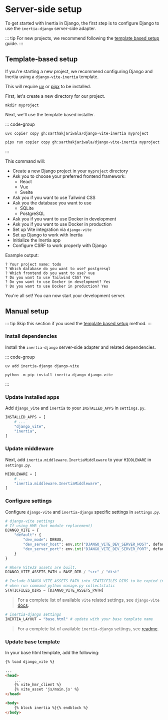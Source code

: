 # Server-side setup

To get started with Inertia in Django, the first step is to configure Django to use the `inertia-django` server-side adapter.

::: tip
For new projects, we recommend following the [template based setup](#template-based-setup) guide.
:::

## Template-based setup

If you're starting a new project, we recommend configuring Django and Inertia using a `django-vite-inertia` template.

This will require [uv](https://docs.astral.sh/uv/) or [pipx](https://pipx.pypa.io/stable/) to be installed.

First, let's create a new directory for our project.

```shell
mkdir myproject
```
Next, we'll use the template based installer.

::: code-group

```shell [uv]
uvx copier copy gh:sarthakjariwala/django-vite-inertia myproject
```

```shell [pipx]
pipx run copier copy gh:sarthakjariwala/django-vite-inertia myproject

```

:::

This command will:

- Create a new Django project in your `myproject` directory
- Ask you to choose your preferred frontend framework:
    - React
    - Vue
    - Svelte
- Ask you if you want to use Tailwind CSS
- Ask you the database you want to use
    - SQLite
    - PostgreSQL
- Ask you if you want to use Docker in development
- Ask you if you want to use Docker in production
- Set up Vite integration via `django-vite`
- Set up Django to work with Inertia
- Initialize the Inertia app
- Configure CSRF to work properly with Django

Example output:
```
? Your project name: todo
? Which database do you want to use? postgresql
? Which frontend do you want to use? vue
? Do you want to use Tailwind CSS? Yes
? Do you want to use Docker in development? Yes
? Do you want to use Docker in production? Yes
```

You're all set! You can now start your development server.

## Manual setup

::: tip
Skip this section if you used the [template based setup](#template-based-setup) method.
:::

### Install dependencies

Install the `inertia-django` server-side adapter and related dependencies.

::: code-group

```shell [uv]
uv add inertia-django django-vite
```

```shell [pip]
python -m pip install inertia-django django-vite
```
:::

### Update installed apps

Add `django_vite` and `inertia` to your `INSTALLED_APPS` in `settings.py`.

```python
INSTALLED_APPS = [
    # ...
    "django_vite",
    "inertia",
]
```

### Update middleware

Next, add `inertia.middleware.InertiaMiddleware` to your `MIDDLEWARE` in `settings.py`.

```python
MIDDLEWARE = [
    # ...
    "inertia.middleware.InertiaMiddleware",
]
```

### Configure settings

Configure `django-vite` and `inertia-django` specific settings in `settings.py`.

```python
# django-vite settings
# If using HMR (hot module replacement)
DJANGO_VITE = {
    "default": {
        "dev_mode": DEBUG,
        "dev_server_host": env.str("DJANGO_VITE_DEV_SERVER_HOST", default="localhost"),
        "dev_server_port": env.int("DJANGO_VITE_DEV_SERVER_PORT", default=5173),
    }
}

# Where ViteJS assets are built.
DJANGO_VITE_ASSETS_PATH = BASE_DIR / "src" / "dist"

# Include DJANGO_VITE_ASSETS_PATH into STATICFILES_DIRS to be copied inside
# when run command python manage.py collectstatic
STATICFILES_DIRS = [DJANGO_VITE_ASSETS_PATH]
```

> For a complete list of available `vite` related settings, see `django-vite` [docs](https://github.com/MrBin99/django-vite?tab=readme-ov-file#django-vite).

```python
# inertia-django settings
INERTIA_LAYOUT = "base.html" # update with your base template name
```

> For a complete list of available `inertia-django` settings, see [readme](https://github.com/inertiajs/inertia-django?tab=readme-ov-file#settings).

### Update base template

In your base html template, add the following:

```html
{% load django_vite %}

...
<head>
    ...
    {% vite_hmr_client %}
    {% vite_asset 'js/main.js' %}
</head>

<body>
    {% block inertia %}{% endblock %}
</body>
```
